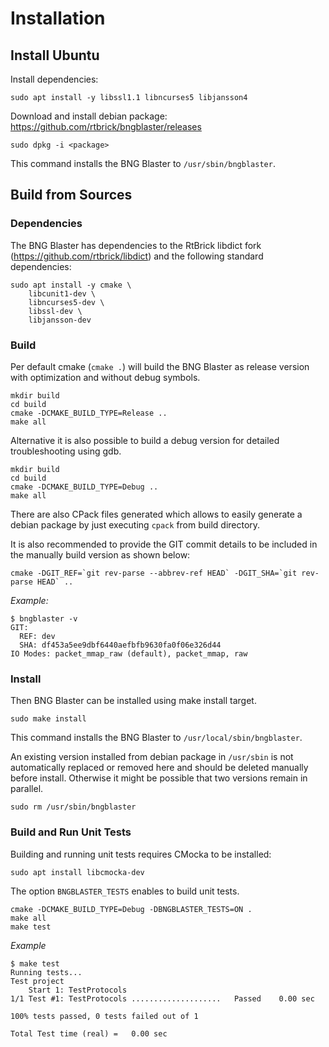 # Installation

## Install Ubuntu

Install dependencies:
```
sudo apt install -y libssl1.1 libncurses5 libjansson4
```

Download and install debian package:
https://github.com/rtbrick/bngblaster/releases

```
sudo dpkg -i <package>
```

This command installs the BNG Blaster to `/usr/sbin/bngblaster`. 

## Build from Sources

### Dependencies

The BNG Blaster has dependencies to the RtBrick libdict fork
(https://github.com/rtbrick/libdict) and the following standard
dependencies:
```
sudo apt install -y cmake \
    libcunit1-dev \
    libncurses5-dev \
    libssl-dev \
    libjansson-dev
```

### Build

Per default cmake (`cmake .`) will build the BNG Blaster as release
version with optimization and without debug symbols.
```
mkdir build
cd build
cmake -DCMAKE_BUILD_TYPE=Release ..
make all
```

Alternative it is also possible to build a debug
version for detailed troubleshooting using gdb.
```
mkdir build
cd build
cmake -DCMAKE_BUILD_TYPE=Debug ..
make all
```

There are also CPack files generated which allows to easily generate a debian
package by just executing `cpack` from build directory.

It is also recommended to provide the GIT commit details to be included in the
manually build version as shown below:
```
cmake -DGIT_REF=`git rev-parse --abbrev-ref HEAD` -DGIT_SHA=`git rev-parse HEAD` ..
```

*Example:*
```
$ bngblaster -v
GIT:
  REF: dev
  SHA: df453a5ee9dbf6440aefbfb9630fa0f06e326d44
IO Modes: packet_mmap_raw (default), packet_mmap, raw
```

### Install

Then BNG Blaster can be installed using make install target.
```
sudo make install
```

This command installs the BNG Blaster to `/usr/local/sbin/bngblaster`. 

An existing version installed from debian package in `/usr/sbin` is 
not automatically replaced or removed here and should be deleted manually
before install. Otherwise it might be possible that two versions remain
in parallel. 
```
sudo rm /usr/sbin/bngblaster
```

### Build and Run Unit Tests

Building and running unit tests requires CMocka to be installed:
```
sudo apt install libcmocka-dev
```

The option `BNGBLASTER_TESTS` enables to build unit tests.
```
cmake -DCMAKE_BUILD_TYPE=Debug -DBNGBLASTER_TESTS=ON .
make all
make test
```

*Example*
```
$ make test
Running tests...
Test project
    Start 1: TestProtocols
1/1 Test #1: TestProtocols ....................   Passed    0.00 sec

100% tests passed, 0 tests failed out of 1

Total Test time (real) =   0.00 sec
```
